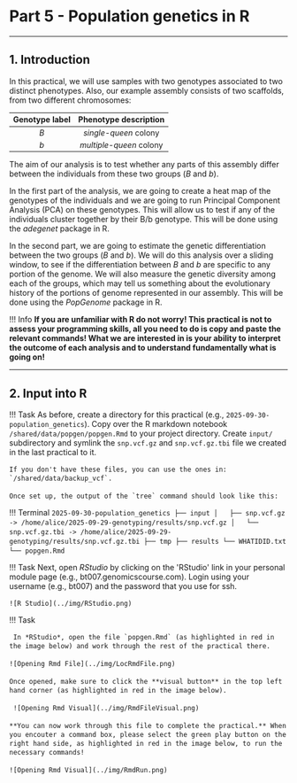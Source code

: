 # **Part 5 - Population genetics in R**

----------------------------------------------------------------------------

## **1. Introduction**

In this practical, we will use samples with two genotypes associated to two 
distinct phenotypes. Also, our example assembly consists of two scaffolds, 
from two different chromosomes:

| Genotype label |  Phenotype description  |
| :------------: | :---------------------: |
|      *B*       |  *single-queen* colony  |
|      *b*       | *multiple-queen* colony |


The aim of our analysis is to test whether any parts of this assembly differ 
between the individuals from these two groups (*B* and *b*).

In the first part of the analysis, we are going to create a heat map of the 
genotypes of the individuals and we are going to run Principal Component 
Analysis (PCA) on these genotypes. This will allow us to test if any of the 
individuals cluster together by their B/b genotype. This will be done using 
the *adegenet* package in R.

In the second part, we are going to estimate the genetic differentiation between
the two groups (*B* and *b*). We will do this analysis over a sliding window,
to see if the differentiation between *B* and *b* are specific to any portion of
the genome. We will also measure the genetic diversity among each of the groups,
which may tell us something about the evolutionary history of the portions of
genome represented in our assembly. This will be done using the *PopGenome* 
package in R.

!!! Info 
    **If you are unfamiliar with R do not worry! This practical is not to assess your programming skills, all you need to do is copy and paste the relevant commands! What we are interested in is your ability to interpret the outcome of each analysis and to understand fundamentally what is going on!** 


----------------------------------------------------------------------------

## **2. Input into R**

!!! Task
    As before, create a directory for this practical (e.g.,
    `2025-09-30-population_genetics`). Copy over the R markdown notebook
    `/shared/data/popgen/popgen.Rmd` to your project directory. Create `input/` 
    subdirectory and symlink the `snp.vcf.gz` and `snp.vcf.gz.tbi` file we created
    in the last practical to it. 
    
    If you don't have these files, you can use the ones in: `/shared/data/backup_vcf`.  
    
    Once set up, the output of the `tree` command should look like this:


!!! Terminal
    ```
    2025-09-30-population_genetics
    ├── input
    │   ├── snp.vcf.gz -> /home/alice/2025-09-29-genotyping/results/snp.vcf.gz
    │   └── snp.vcf.gz.tbi -> /home/alice/2025-09-29-genotyping/results/snp.vcf.gz.tbi
    ├── tmp
    ├── results
    └── WHATIDID.txt
    └── popgen.Rmd
    ```

!!! Task
    Next, open *RStudio* by clicking on the 'RStudio' link in your personal module
    page (e.g., bt007.genomicscourse.com). Login using your username (e.g., bt007) and the password that you use for ssh.
    
    ![R Studio](../img/RStudio.png)

!!! Task

     In *RStudio*, open the file `popgen.Rmd` (as highlighted in red in the image below) and work through the rest of the practical there.

    ![Opening Rmd File](../img/LocRmdFile.png)

    Once opened, make sure to click the **visual button** in the top left hand corner (as highlighted in red in the image below). 

     ![Opening Rmd Visual](../img/RmdFileVisual.png)

    **You can now work through this file to complete the practical.** When you encouter a command box, please select the green play button on the right hand side, as highlighted in red in the image below, to run the necessary commands! 

    ![Opening Rmd Visual](../img/RmdRun.png)


    



   


